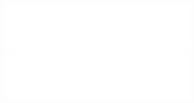 ![ash](https://github.com/its-ash/its-ash/blob/master/neofox.svg)
![Neofox](https://github.com/its-ash/its-ash/blob/master/its-ash.svg)











